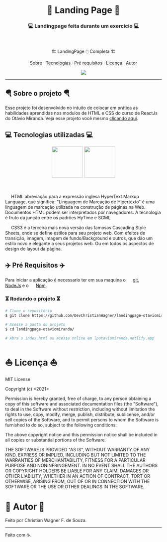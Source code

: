 <h1 align="center">🧭 Landing Page 🧭</h1>

<h3 align="center">
    💻 Landingpage feita durante um exercício 💻 </br></br></br>
</h3>


<p align="center">🏗️ LandingPage 🖱️ Completa 🏗️</p> 

<p align="center">
  <a href="#sobre">Sobre</a> ·
  <a href="#tecnologias">Tecnologias</a> ·
  <a href="#pre-req">Pré requisitos</a> ·
  <a href="#licença">Licença</a> ·
  <a href="#autor">Autor</a>
</p>

<div align="center">
    <img src="https://cdn.discordapp.com/attachments/857822189390135296/987812296808071228/lpotaviomiranda.gif"/>
</div>

---

<div id="sobre"></div>

<h2> 🪂 Sobre o projeto 🪂 </h2>

Esse projeto foi desenvolvido no intuito de colocar em prática as habilidades aprendidas nos modulos de HTML e CSS do curso de ReactJs do Otávio Miranda. Veja esse projeto você mesmo [clicando aqui](https://lpotaviomiranda.netlify.app).



<div id="tecnologias"></div>

<h2>💻 Tecnologias utilizadas 💻</h2>

<div align="center">
   <img src="https://cdn.jsdelivr.net/gh/devicons/devicon/icons/html5/html5-original.svg" width="100px" />

   <img src="https://cdn.jsdelivr.net/gh/devicons/devicon/icons/css3/css3-original.svg" width="100px" />
</div> </br></br>

<img src="https://cdn.jsdelivr.net/gh/devicons/devicon/icons/html5/html5-original.svg" width="15px" /> HTML abreviação para a expressão inglesa HyperText Markup Language, que significa: "Linguagem de Marcação de Hipertexto" é uma linguagem de marcação utilizada na construção de páginas na Web. Documentos HTML podem ser interpretados por navegadores. A tecnologia é fruto da junção entre os padrões HyTime e SGML

<img src="https://cdn.jsdelivr.net/gh/devicons/devicon/icons/css3/css3-original.svg" width="15px" /> CSS3 é a terceira mais nova versão das famosas Cascading Style Sheets, onde se define estilos para seu projeto web. Com efeitos de transição, imagem, imagem de fundo/Background e outros, que dão um estilo novo e elegante a seus projetos web. Ou em todos os aspectos de design do layout da página.


<div id="pre-req"></div>

<h2>✈️ Pré Requisitos ✈️</h2>

Para iniciar a aplicação é necessario ter em sua maquina  o  <img src="https://cdn.jsdelivr.net/gh/devicons/devicon/icons/git/git-original.svg" width="15px" /> [git](https://git-scm.com/),  <img src="https://cdn.jsdelivr.net/gh/devicons/devicon/icons/nodejs/nodejs-original.svg" width="15px" /> [NodeJs](https://nodejs.org/en/) e o  <img src="https://cdn.jsdelivr.net/gh/devicons/devicon/icons/npm/npm-original-wordmark.svg" width="15px" /> [Npm](https://www.npmjs.com/).

### ⏳ Rodando o projeto ⏳

```bash 
# Clone o repositório
$ git clone https://github.com/DevChristianWagner/landingpage-otaviomiranda/

# Acesse a pasta do projeto
$ cd landingpage-otaviomiranda/

# Abra o index.html ou acesse online em lpotaviomiranda.netlify.app

```


<div id="licença"></div>

<h1>⛵ Licença ⛵</h1>

MIT License

Copyright (c) <2021> <Christian Wagner F. de Souza>

Permission is hereby granted, free of charge, to any person obtaining a copy
of this software and associated documentation files (the "Software"), to deal
in the Software without restriction, including without limitation the rights
to use, copy, modify, merge, publish, distribute, sublicense, and/or sell
copies of the Software, and to permit persons to whom the Software is
furnished to do so, subject to the following conditions:

The above copyright notice and this permission notice shall be included in all
copies or substantial portions of the Software.

THE SOFTWARE IS PROVIDED "AS IS", WITHOUT WARRANTY OF ANY KIND, EXPRESS OR
IMPLIED, INCLUDING BUT NOT LIMITED TO THE WARRANTIES OF MERCHANTABILITY,
FITNESS FOR A PARTICULAR PURPOSE AND NONINFRINGEMENT. IN NO EVENT SHALL THE
AUTHORS OR COPYRIGHT HOLDERS BE LIABLE FOR ANY CLAIM, DAMAGES OR OTHER
LIABILITY, WHETHER IN AN ACTION OF CONTRACT, TORT OR OTHERWISE, ARISING FROM,
OUT OF OR IN CONNECTION WITH THE SOFTWARE OR THE USE OR OTHER DEALINGS IN THE
SOFTWARE.


<div id="autor"></div>

<h1>🚀 Autor 🚀</h1>

Feito por Christian Wagner F. de Souza.

---

Feito com ☕. 
